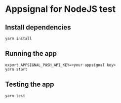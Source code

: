 # Appsignal for NodeJS test

## Install dependencies

```
yarn install
```

## Running the app

```
export APPSIGNAL_PUSH_API_KEY=<your appsignal key>
yarn start
```

## Testing the app

```
yarn test
```
